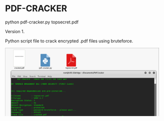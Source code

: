 # PDF-CRACKER

python pdf-cracker.py topsecret.pdf

Version 1.

Python script file to crack encrypted .pdf files using bruteforce.

![Screenshot](newpicture.PNG)
